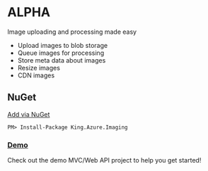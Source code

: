 # ALPHA

Image uploading and processing made easy
+ Upload images to blob storage
+ Queue images for processing
+ Store meta data about images
+ Resize images
+ CDN images

## NuGet
[Add via NuGet](https://www.nuget.org/packages/King.Azure.Imaging)
```
PM> Install-Package King.Azure.Imaging
```

### [Demo](https://github.com/jefking/King.Azure.Imaging/tree/master/King.Azure.Imaging.Mvc)
Check out the demo MVC/Web API project to help you get started!